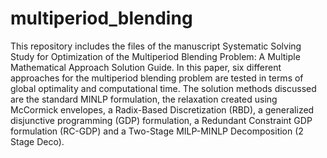 # multiperiod_blending
This repository includes the files of the manuscript Systematic Solving Study for Optimization of the Multiperiod Blending Problem: A Multiple Mathematical Approach Solution Guide.
In this paper, six different approaches for the multiperiod blending problem are tested in terms of global optimality and computational time. The solution methods discussed are the standard MINLP formulation, the relaxation created using McCormick envelopes, a Radix-Based Discretization (RBD), a generalized disjunctive programming (GDP) formulation, a Redundant Constraint GDP formulation (RC-GDP) and a Two-Stage MILP-MINLP Decomposition (2 Stage Deco).
